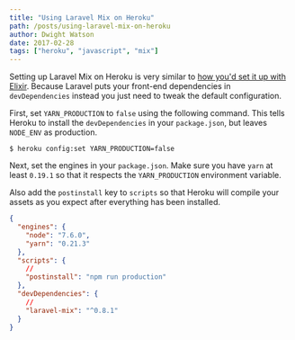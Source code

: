 ```yaml
---
title: "Using Laravel Mix on Heroku"
path: /posts/using-laravel-mix-on-heroku
author: Dwight Watson
date: 2017-02-28
tags: ["heroku", "javascript", "mix"]
---
```


Setting up Laravel Mix on Heroku is very similar to [how you'd set it up with Elixir](https://www.dwightwatson.com/posts/using-laravel-and-laravel-elixir-on-heroku). Because Laravel puts your front-end dependencies in `devDependencies` instead you just need to tweak the default configuration.

First, set `YARN_PRODUCTION` to `false` using the following command. This tells Heroku to install the `devDependencies` in your `package.json`, but leaves `NODE_ENV` as production.

```shell
$ heroku config:set YARN_PRODUCTION=false
```

Next, set the engines in your `package.json`. Make sure you have `yarn` at least `0.19.1` so that it respects the `YARN_PRODUCTION` environment variable.

Also add the `postinstall` key to `scripts` so that Heroku will compile your assets as you expect after everything has been installed.

```json
{
  "engines": {
    "node": "7.6.0",
    "yarn": "0.21.3"
  },
  "scripts": {
    //
    "postinstall": "npm run production"
  },
  "devDependencies": {
    //
    "laravel-mix": "^0.8.1"
  }
}
```
